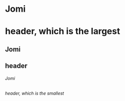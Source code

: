 # Jomi <h1> header, which is the largest
## Jomi <h2> header
###### Jomi <h6> header, which is the smallest
